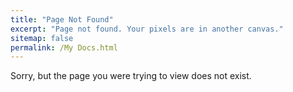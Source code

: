 ```yaml
---
title: "Page Not Found"
excerpt: "Page not found. Your pixels are in another canvas."
sitemap: false
permalink: /My Docs.html
---
```


Sorry, but the page you were trying to view does not exist.
